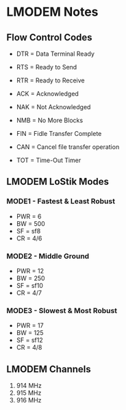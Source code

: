 # LMODEM Notes

## Flow Control Codes
* DTR = Data Terminal Ready
* RTS = Ready to Send
* RTR = Ready to Receive

* ACK = Acknowledged
* NAK = Not Acknowledged

* NMB = No More Blocks
* FIN = Fidle Transfer Complete
* CAN = Cancel file transfer operation 
* TOT = Time-Out Timer

## LMODEM LoStik Modes

### MODE1 - Fastest & Least Robust
* PWR = 6
* BW = 500
* SF = sf8
* CR = 4/6

### MODE2 - Middle Ground
* PWR = 12
* BW = 250
* SF = sf10
* CR = 4/7

### MODE3 - Slowest & Most Robust
* PWR = 17
* BW = 125
* SF = sf12
* CR = 4/8

## LMODEM Channels
1. 914 MHz
2. 915 MHz
3. 916 MHz
